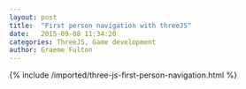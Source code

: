 ```yaml
---
layout: post
title:  "First person navigation with threeJS"
date:   2015-09-08 11:34:20
categories: ThreeJS, Game development
author: Graeme Fulton
---
```

{% include /imported/three-js-first-person-navigation.html %}
